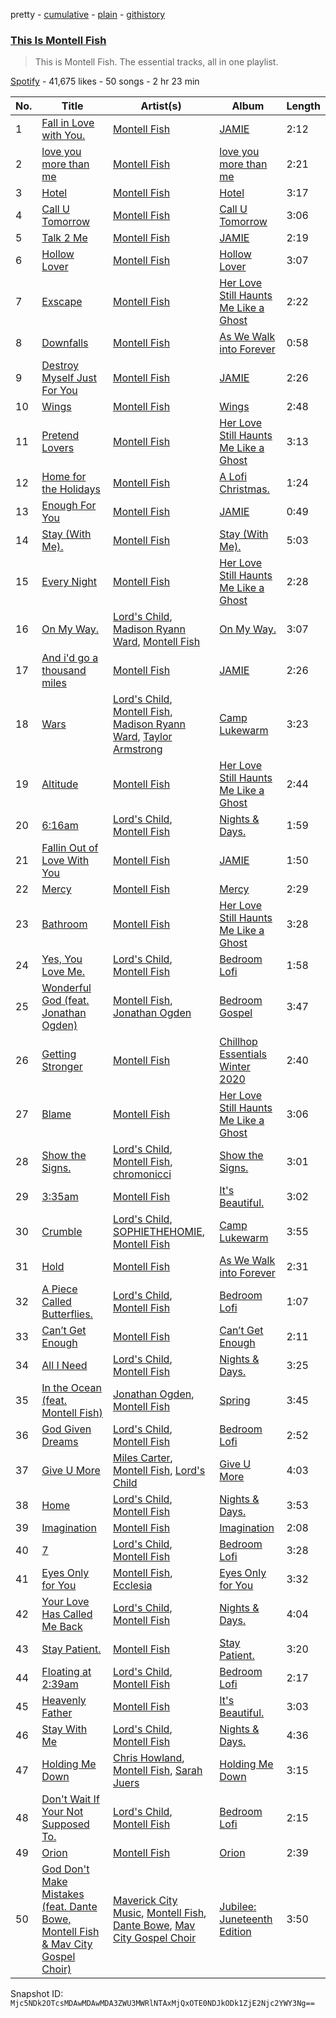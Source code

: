 pretty - [cumulative](/playlists/cumulative/37i9dQZF1DZ06evO3acIik.md) - [plain](/playlists/plain/37i9dQZF1DZ06evO3acIik) - [githistory](https://github.githistory.xyz/mackorone/spotify-playlist-archive/blob/main/playlists/plain/37i9dQZF1DZ06evO3acIik)

### [This Is Montell Fish](https://open.spotify.com/playlist/37i9dQZF1DZ06evO3acIik)

> This is Montell Fish\. The essential tracks, all in one playlist.

[Spotify](https://open.spotify.com/user/spotify) - 41,675 likes - 50 songs - 2 hr 23 min

| No. | Title | Artist(s) | Album | Length |
|---|---|---|---|---|
| 1 | [Fall in Love with You.](https://open.spotify.com/track/4kJT7Yj6Za01KfKHjb7mZE) | [Montell Fish](https://open.spotify.com/artist/5nvWOyAkfNgVLKESq4fOj2) | [JAMIE](https://open.spotify.com/album/4StdgB0YaIYLGhhXBLuoWl) | 2:12 |
| 2 | [love you more than me](https://open.spotify.com/track/3jc0jdopFsv3dYz5uo8OCr) | [Montell Fish](https://open.spotify.com/artist/5nvWOyAkfNgVLKESq4fOj2) | [love you more than me](https://open.spotify.com/album/5iA8uhhLMIfh8CUu6sJWd6) | 2:21 |
| 3 | [Hotel](https://open.spotify.com/track/0JzG1wJuB4v9UPkSE7LMXi) | [Montell Fish](https://open.spotify.com/artist/5nvWOyAkfNgVLKESq4fOj2) | [Hotel](https://open.spotify.com/album/0ykf7jcx3yY49RpkIO1byF) | 3:17 |
| 4 | [Call U Tomorrow](https://open.spotify.com/track/1kPee0zC6xh3DT1mlG5a82) | [Montell Fish](https://open.spotify.com/artist/5nvWOyAkfNgVLKESq4fOj2) | [Call U Tomorrow](https://open.spotify.com/album/7pdP0BWJ8Faz6ZbWb3UCGc) | 3:06 |
| 5 | [Talk 2 Me](https://open.spotify.com/track/6pPLhloHxLWiMlAT5Xn1gw) | [Montell Fish](https://open.spotify.com/artist/5nvWOyAkfNgVLKESq4fOj2) | [JAMIE](https://open.spotify.com/album/4StdgB0YaIYLGhhXBLuoWl) | 2:19 |
| 6 | [Hollow Lover](https://open.spotify.com/track/0wqfPpcKewaI7muAVNzo2x) | [Montell Fish](https://open.spotify.com/artist/5nvWOyAkfNgVLKESq4fOj2) | [Hollow Lover](https://open.spotify.com/album/6oU83NRccLBCqr1JI92MLi) | 3:07 |
| 7 | [Exscape](https://open.spotify.com/track/2JxPgHghyuG0SKNy8htBWg) | [Montell Fish](https://open.spotify.com/artist/5nvWOyAkfNgVLKESq4fOj2) | [Her Love Still Haunts Me Like a Ghost](https://open.spotify.com/album/3q6BNwqgHKVzXzAv2ZV6tD) | 2:22 |
| 8 | [Downfalls](https://open.spotify.com/track/5fTEuJl6xp2kNWWO6O6LnH) | [Montell Fish](https://open.spotify.com/artist/5nvWOyAkfNgVLKESq4fOj2) | [As We Walk into Forever](https://open.spotify.com/album/03VAghRQNBLnGT8f8g9wE7) | 0:58 |
| 9 | [Destroy Myself Just For You](https://open.spotify.com/track/40Fmr4mXhz4PtrMAPTnoXB) | [Montell Fish](https://open.spotify.com/artist/5nvWOyAkfNgVLKESq4fOj2) | [JAMIE](https://open.spotify.com/album/4StdgB0YaIYLGhhXBLuoWl) | 2:26 |
| 10 | [Wings](https://open.spotify.com/track/3JnSE5L6NV0W22ZcSJLrBs) | [Montell Fish](https://open.spotify.com/artist/5nvWOyAkfNgVLKESq4fOj2) | [Wings](https://open.spotify.com/album/6aAPVuhruUUOmdW4VXsT7t) | 2:48 |
| 11 | [Pretend Lovers](https://open.spotify.com/track/0cJTBlSiodwtdA5vdIbHhB) | [Montell Fish](https://open.spotify.com/artist/5nvWOyAkfNgVLKESq4fOj2) | [Her Love Still Haunts Me Like a Ghost](https://open.spotify.com/album/3q6BNwqgHKVzXzAv2ZV6tD) | 3:13 |
| 12 | [Home for the Holidays](https://open.spotify.com/track/7yrfKopuTvSnedT9sfcG74) | [Montell Fish](https://open.spotify.com/artist/5nvWOyAkfNgVLKESq4fOj2) | [A Lofi Christmas.](https://open.spotify.com/album/18o8Xw3IFfjR6IoLsoY8xO) | 1:24 |
| 13 | [Enough For You](https://open.spotify.com/track/37G1Mx1vZHxKia3aDPMQxd) | [Montell Fish](https://open.spotify.com/artist/5nvWOyAkfNgVLKESq4fOj2) | [JAMIE](https://open.spotify.com/album/4StdgB0YaIYLGhhXBLuoWl) | 0:49 |
| 14 | [Stay \(With Me\).](https://open.spotify.com/track/1lYF2cFAjKU8DG6FfGU4CE) | [Montell Fish](https://open.spotify.com/artist/5nvWOyAkfNgVLKESq4fOj2) | [Stay \(With Me\).](https://open.spotify.com/album/2UOdVuBqu1UQA9EXWGQNeE) | 5:03 |
| 15 | [Every Night](https://open.spotify.com/track/21MjiNNSZylKr74tEuGHpm) | [Montell Fish](https://open.spotify.com/artist/5nvWOyAkfNgVLKESq4fOj2) | [Her Love Still Haunts Me Like a Ghost](https://open.spotify.com/album/3q6BNwqgHKVzXzAv2ZV6tD) | 2:28 |
| 16 | [On My Way.](https://open.spotify.com/track/0pNhg9ZtLhBGpKiqpH3X6S) | [Lord's Child](https://open.spotify.com/artist/14EkDZQXCL0J9CpQ1tKIKC), [Madison Ryann Ward](https://open.spotify.com/artist/6eAUAR4N9NOpirukqdIzVI), [Montell Fish](https://open.spotify.com/artist/5nvWOyAkfNgVLKESq4fOj2) | [On My Way.](https://open.spotify.com/album/3YrxGk5ThUcnjsDiTdLZST) | 3:07 |
| 17 | [And i'd go a thousand miles](https://open.spotify.com/track/4XAAxqgd94HLvDQWc0EkDa) | [Montell Fish](https://open.spotify.com/artist/5nvWOyAkfNgVLKESq4fOj2) | [JAMIE](https://open.spotify.com/album/4StdgB0YaIYLGhhXBLuoWl) | 2:26 |
| 18 | [Wars](https://open.spotify.com/track/0NzDCZypxqXxgcGQ4rkJRG) | [Lord's Child](https://open.spotify.com/artist/14EkDZQXCL0J9CpQ1tKIKC), [Montell Fish](https://open.spotify.com/artist/5nvWOyAkfNgVLKESq4fOj2), [Madison Ryann Ward](https://open.spotify.com/artist/6eAUAR4N9NOpirukqdIzVI), [Taylor Armstrong](https://open.spotify.com/artist/3CVk2LzA3zH6FBAXuPbnhc) | [Camp Lukewarm](https://open.spotify.com/album/1ojRsIYi1rLdiFpSKNtEBp) | 3:23 |
| 19 | [Altitude](https://open.spotify.com/track/5OsHySqSwYLLfot5EswbON) | [Montell Fish](https://open.spotify.com/artist/5nvWOyAkfNgVLKESq4fOj2) | [Her Love Still Haunts Me Like a Ghost](https://open.spotify.com/album/3q6BNwqgHKVzXzAv2ZV6tD) | 2:44 |
| 20 | [6:16am](https://open.spotify.com/track/5pTb9i96sgct5x6jyjwhrM) | [Lord's Child](https://open.spotify.com/artist/14EkDZQXCL0J9CpQ1tKIKC), [Montell Fish](https://open.spotify.com/artist/5nvWOyAkfNgVLKESq4fOj2) | [Nights & Days.](https://open.spotify.com/album/13G65Pa4a3yM8pfN8wLrH3) | 1:59 |
| 21 | [Fallin Out of Love With You](https://open.spotify.com/track/3Eq9N7ymMN0GNG7vSKjTrF) | [Montell Fish](https://open.spotify.com/artist/5nvWOyAkfNgVLKESq4fOj2) | [JAMIE](https://open.spotify.com/album/4StdgB0YaIYLGhhXBLuoWl) | 1:50 |
| 22 | [Mercy](https://open.spotify.com/track/2jBRks9u41rAywLxQjcdYt) | [Montell Fish](https://open.spotify.com/artist/5nvWOyAkfNgVLKESq4fOj2) | [Mercy](https://open.spotify.com/album/2zSiFSrqjSoZsXdxzOjQtY) | 2:29 |
| 23 | [Bathroom](https://open.spotify.com/track/3sLTYBYs6lJsFK84t2X7wt) | [Montell Fish](https://open.spotify.com/artist/5nvWOyAkfNgVLKESq4fOj2) | [Her Love Still Haunts Me Like a Ghost](https://open.spotify.com/album/3q6BNwqgHKVzXzAv2ZV6tD) | 3:28 |
| 24 | [Yes, You Love Me.](https://open.spotify.com/track/0Aj3GRorN6QAFwwZlqXz6T) | [Lord's Child](https://open.spotify.com/artist/14EkDZQXCL0J9CpQ1tKIKC), [Montell Fish](https://open.spotify.com/artist/5nvWOyAkfNgVLKESq4fOj2) | [Bedroom Lofi](https://open.spotify.com/album/6zvGIAgWSOkS1w8F4C42Mi) | 1:58 |
| 25 | [Wonderful God \(feat\. Jonathan Ogden\)](https://open.spotify.com/track/6DRTaqEscCrnhsrjR69wnN) | [Montell Fish](https://open.spotify.com/artist/5nvWOyAkfNgVLKESq4fOj2), [Jonathan Ogden](https://open.spotify.com/artist/2Q1d40J0u4IWGg4oZNPBZ7) | [Bedroom Gospel](https://open.spotify.com/album/17OvPOdUGOGawt0dhZa9Uk) | 3:47 |
| 26 | [Getting Stronger](https://open.spotify.com/track/2RNUP450GqkdTQvnSDo8zO) | [Montell Fish](https://open.spotify.com/artist/5nvWOyAkfNgVLKESq4fOj2) | [Chillhop Essentials Winter 2020](https://open.spotify.com/album/2tawQhSOBEJ4MQm1ZN6knB) | 2:40 |
| 27 | [Blame](https://open.spotify.com/track/7qsQw6eSn1x8sO4OrQAHne) | [Montell Fish](https://open.spotify.com/artist/5nvWOyAkfNgVLKESq4fOj2) | [Her Love Still Haunts Me Like a Ghost](https://open.spotify.com/album/3q6BNwqgHKVzXzAv2ZV6tD) | 3:06 |
| 28 | [Show the Signs.](https://open.spotify.com/track/4I5dVjz3Uwqmgb4Wzmupn6) | [Lord's Child](https://open.spotify.com/artist/14EkDZQXCL0J9CpQ1tKIKC), [Montell Fish](https://open.spotify.com/artist/5nvWOyAkfNgVLKESq4fOj2), [chromonicci](https://open.spotify.com/artist/746nA9NSKsqBDRk343UtkE) | [Show the Signs.](https://open.spotify.com/album/1oc8h9nIQClaRvwaEpeSvl) | 3:01 |
| 29 | [3:35am](https://open.spotify.com/track/0QAFiGqEkWn27WVy6AZShQ) | [Montell Fish](https://open.spotify.com/artist/5nvWOyAkfNgVLKESq4fOj2) | [It's Beautiful.](https://open.spotify.com/album/6MRvWffD81OCQNUsa5J63K) | 3:02 |
| 30 | [Crumble](https://open.spotify.com/track/0Gji3Cm4mRFYvXXtX82klr) | [Lord's Child](https://open.spotify.com/artist/14EkDZQXCL0J9CpQ1tKIKC), [SOPHIETHEHOMIE](https://open.spotify.com/artist/1FiNaCwPk9tRjTH4gCqsWh), [Montell Fish](https://open.spotify.com/artist/5nvWOyAkfNgVLKESq4fOj2) | [Camp Lukewarm](https://open.spotify.com/album/1ojRsIYi1rLdiFpSKNtEBp) | 3:55 |
| 31 | [Hold](https://open.spotify.com/track/5W8yr9NaKicLrGEtl0KBdh) | [Montell Fish](https://open.spotify.com/artist/5nvWOyAkfNgVLKESq4fOj2) | [As We Walk into Forever](https://open.spotify.com/album/03VAghRQNBLnGT8f8g9wE7) | 2:31 |
| 32 | [A Piece Called Butterflies.](https://open.spotify.com/track/1yqtrIUcRBXHOXPrHRcbjh) | [Lord's Child](https://open.spotify.com/artist/14EkDZQXCL0J9CpQ1tKIKC), [Montell Fish](https://open.spotify.com/artist/5nvWOyAkfNgVLKESq4fOj2) | [Bedroom Lofi](https://open.spotify.com/album/6zvGIAgWSOkS1w8F4C42Mi) | 1:07 |
| 33 | [Can’t Get Enough](https://open.spotify.com/track/6zp8BWzu4dzuygZTVf5H2H) | [Montell Fish](https://open.spotify.com/artist/5nvWOyAkfNgVLKESq4fOj2) | [Can’t Get Enough](https://open.spotify.com/album/474MpKHvn3W8j2E9x3qEfu) | 2:11 |
| 34 | [All I Need](https://open.spotify.com/track/0GQPdbDdcBCO8MUY8YKluB) | [Lord's Child](https://open.spotify.com/artist/14EkDZQXCL0J9CpQ1tKIKC), [Montell Fish](https://open.spotify.com/artist/5nvWOyAkfNgVLKESq4fOj2) | [Nights & Days.](https://open.spotify.com/album/13G65Pa4a3yM8pfN8wLrH3) | 3:25 |
| 35 | [In the Ocean \(feat\. Montell Fish\)](https://open.spotify.com/track/6IoH81sosd6WHhoLgYODBH) | [Jonathan Ogden](https://open.spotify.com/artist/2Q1d40J0u4IWGg4oZNPBZ7), [Montell Fish](https://open.spotify.com/artist/5nvWOyAkfNgVLKESq4fOj2) | [Spring](https://open.spotify.com/album/0aT8MMYx6r4tN1W0ipTgOs) | 3:45 |
| 36 | [God Given Dreams](https://open.spotify.com/track/15gmFPuXOMZV7l1Afj0JMM) | [Lord's Child](https://open.spotify.com/artist/14EkDZQXCL0J9CpQ1tKIKC), [Montell Fish](https://open.spotify.com/artist/5nvWOyAkfNgVLKESq4fOj2) | [Bedroom Lofi](https://open.spotify.com/album/6zvGIAgWSOkS1w8F4C42Mi) | 2:52 |
| 37 | [Give U More](https://open.spotify.com/track/3nuaFEZqXgCiE283Qy4T6E) | [Miles Carter](https://open.spotify.com/artist/4Jm580nuipYFdlgljTftY7), [Montell Fish](https://open.spotify.com/artist/5nvWOyAkfNgVLKESq4fOj2), [Lord's Child](https://open.spotify.com/artist/14EkDZQXCL0J9CpQ1tKIKC) | [Give U More](https://open.spotify.com/album/7rTh8hgSYgC0bEO4UTIbFF) | 4:03 |
| 38 | [Home](https://open.spotify.com/track/2xWxHd24lHBTnjl7SnbXB0) | [Lord's Child](https://open.spotify.com/artist/14EkDZQXCL0J9CpQ1tKIKC), [Montell Fish](https://open.spotify.com/artist/5nvWOyAkfNgVLKESq4fOj2) | [Nights & Days.](https://open.spotify.com/album/13G65Pa4a3yM8pfN8wLrH3) | 3:53 |
| 39 | [Imagination](https://open.spotify.com/track/3A1XomhhNVD16MmJ24nK1Q) | [Montell Fish](https://open.spotify.com/artist/5nvWOyAkfNgVLKESq4fOj2) | [Imagination](https://open.spotify.com/album/7vnT0JGQIOvhmkvPuvO0Fe) | 2:08 |
| 40 | [7](https://open.spotify.com/track/1601rgnttKbCiKaV83nY8K) | [Lord's Child](https://open.spotify.com/artist/14EkDZQXCL0J9CpQ1tKIKC), [Montell Fish](https://open.spotify.com/artist/5nvWOyAkfNgVLKESq4fOj2) | [Bedroom Lofi](https://open.spotify.com/album/6zvGIAgWSOkS1w8F4C42Mi) | 3:28 |
| 41 | [Eyes Only for You](https://open.spotify.com/track/7JWFNEhVS1IZzZK6JBkITN) | [Montell Fish](https://open.spotify.com/artist/5nvWOyAkfNgVLKESq4fOj2), [Ecclesia](https://open.spotify.com/artist/6yuXGldP2yeZ8GFNrZdlSC) | [Eyes Only for You](https://open.spotify.com/album/3WnkjmXut8WYqVb6dPcPRH) | 3:32 |
| 42 | [Your Love Has Called Me Back](https://open.spotify.com/track/0ObkGoEBWzsWHvO9AcxptJ) | [Lord's Child](https://open.spotify.com/artist/14EkDZQXCL0J9CpQ1tKIKC), [Montell Fish](https://open.spotify.com/artist/5nvWOyAkfNgVLKESq4fOj2) | [Nights & Days.](https://open.spotify.com/album/13G65Pa4a3yM8pfN8wLrH3) | 4:04 |
| 43 | [Stay Patient.](https://open.spotify.com/track/7uvbamNsiIOUsw2QJf1BQ1) | [Montell Fish](https://open.spotify.com/artist/5nvWOyAkfNgVLKESq4fOj2) | [Stay Patient.](https://open.spotify.com/album/2XhxedyLppu92AMi3038ES) | 3:20 |
| 44 | [Floating at 2:39am](https://open.spotify.com/track/5RmGMJ0xonTn7fZkKhBypX) | [Lord's Child](https://open.spotify.com/artist/14EkDZQXCL0J9CpQ1tKIKC), [Montell Fish](https://open.spotify.com/artist/5nvWOyAkfNgVLKESq4fOj2) | [Bedroom Lofi](https://open.spotify.com/album/6zvGIAgWSOkS1w8F4C42Mi) | 2:17 |
| 45 | [Heavenly Father](https://open.spotify.com/track/5jEaWxWsplfntFOBaywhcC) | [Montell Fish](https://open.spotify.com/artist/5nvWOyAkfNgVLKESq4fOj2) | [It's Beautiful.](https://open.spotify.com/album/0khCz22f39wIV6FcizFYIo) | 3:03 |
| 46 | [Stay With Me](https://open.spotify.com/track/2rNn1oM0VdMHIGN5YmPDmf) | [Lord's Child](https://open.spotify.com/artist/14EkDZQXCL0J9CpQ1tKIKC), [Montell Fish](https://open.spotify.com/artist/5nvWOyAkfNgVLKESq4fOj2) | [Nights & Days.](https://open.spotify.com/album/13G65Pa4a3yM8pfN8wLrH3) | 4:36 |
| 47 | [Holding Me Down](https://open.spotify.com/track/6LiFdQTu27Hq7nZfCFUxof) | [Chris Howland](https://open.spotify.com/artist/2wqF6dCN8bQp7TN0eNDSsc), [Montell Fish](https://open.spotify.com/artist/5nvWOyAkfNgVLKESq4fOj2), [Sarah Juers](https://open.spotify.com/artist/39mgk0y3gWDfKqHTAcc2LG) | [Holding Me Down](https://open.spotify.com/album/4vEgr4lrtJcFgHcaknUy7Q) | 3:15 |
| 48 | [Don't Wait If Your Not Supposed To.](https://open.spotify.com/track/5KjwW42ttM1o7KAt62WQ62) | [Lord's Child](https://open.spotify.com/artist/14EkDZQXCL0J9CpQ1tKIKC), [Montell Fish](https://open.spotify.com/artist/5nvWOyAkfNgVLKESq4fOj2) | [Bedroom Lofi](https://open.spotify.com/album/6zvGIAgWSOkS1w8F4C42Mi) | 2:15 |
| 49 | [Orion](https://open.spotify.com/track/1Wpe4HpXyWvH8xSYogXOWY) | [Montell Fish](https://open.spotify.com/artist/5nvWOyAkfNgVLKESq4fOj2) | [Orion](https://open.spotify.com/album/1UAMrB661EhrxLbdxo1juW) | 2:39 |
| 50 | [God Don't Make Mistakes \(feat\. Dante Bowe, Montell Fish & Mav City Gospel Choir\)](https://open.spotify.com/track/7Gm5qTbZOdsCDdRohqoFVB) | [Maverick City Music](https://open.spotify.com/artist/58r1rB5t3VF5X6yXGPequV), [Montell Fish](https://open.spotify.com/artist/5nvWOyAkfNgVLKESq4fOj2), [Dante Bowe](https://open.spotify.com/artist/60JjUCBeLsuJ95WFvqFiFz), [Mav City Gospel Choir](https://open.spotify.com/artist/4h77nHXzQBpUySMOwo5UgD) | [Jubilee: Juneteenth Edition](https://open.spotify.com/album/6wjcKFIUSu5mz1CcN7CcZH) | 3:50 |

Snapshot ID: `Mjc5NDk2OTcsMDAwMDAwMDA3ZWU3MWRlNTAxMjQxOTE0NDJkODk1ZjE2Njc2YWY3Ng==`
